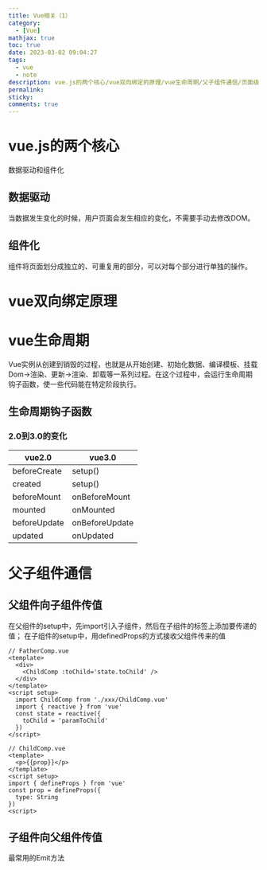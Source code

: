 ```yaml
---
title: Vue相关（1）
category:
  - [Vue]
mathjax: true
toc: true
date: 2023-03-02 09:04:27
tags:
  - vue
  - note
description: vue.js的两个核心/vue双向绑定的原理/vue生命周期/父子组件通信/页面级组件传值/动态组件
permalink:
sticky:
comments: true
---
```

# vue.js的两个核心
数据驱动和组件化
## 数据驱动
当数据发生变化的时候，用户页面会发生相应的变化，不需要手动去修改DOM。
## 组件化
组件将页面划分成独立的、可重复用的部分，可以对每个部分进行单独的操作。
# vue双向绑定原理

# vue生命周期
Vue实例从创建到销毁的过程，也就是从开始创建、初始化数据、编译模板、挂载Dom→渲染、更新→渲染、卸载等一系列过程。在这个过程中，会运行生命周期钩子函数，使一些代码能在特定阶段执行。
## 生命周期钩子函数

### 2.0到3.0的变化
| vue2.0 | vue3.0 |
| ------ | ------ |
| beforeCreate | setup() |
| created | setup() |
| beforeMount | onBeforeMount |
| mounted | onMounted |
| beforeUpdate | onBeforeUpdate |
| updated | onUpdated |

# 父子组件通信
## 父组件向子组件传值
在父组件的setup中，先import引入子组件，然后在子组件的标签上添加要传递的值；
在子组件的setup中，用definedProps的方式接收父组件传来的值
```vue
// FatherComp.vue
<template>
  <div>
    <ChildComp :toChild='state.toChild' />
  </div>
</template>
<script setup>
  import ChildComp from './xxx/ChildComp.vue'
  import { reactive } from 'vue'
  const state = reactive({
    toChild = 'paramToChild'
  })
</script>
```
```vue
// ChildComp.vue
<template>
  <p>{{prop}}</p>
</template>
<script setup>
import { defineProps } from 'vue'
const prop = defineProps({
  type: String
})
<script>
```
## 子组件向父组件传值
最常用的Emit方法
